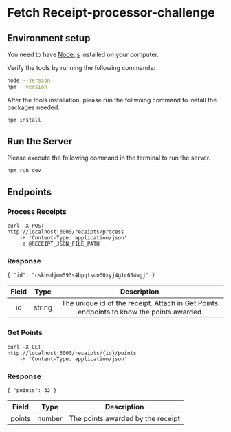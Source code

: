 # Fetch Receipt-processor-challenge 

## Environment setup

You need to have
[Node.js](https://nodejs.org/)
installed on your computer.

Verify the tools by running the following commands:

```sh
node --version
npm --version
```

After the tools installation, please run the follwoing command to install the packages needed.

```sh
npm install
```

## Run the Server

Please execute the following command in the terminal to run the server.

```sh
npm run dev
```

## Endpoints 

### Process Receipts

    curl -X POST 
    http://localhost:3000/receipts/process
        -H 'Content-Type: application/json' 
        -d @RECEIPT_JSON_FILE_PATH


### Response

    { "id": "cskhsdjmm593s4bpqtsun60xyj4g1c654wgj" }

| Field | Type | Description |
| :----:| :----: | :----: |
| id | string | The unique id of the receipt. Attach in Get Points endpoints to know the points awarded|


### Get Points

    curl -X GET 
    http://localhost:3000/receipts/{id}/points
        -H 'Content-Type: application/json' 

### Response

    { "points": 32 }

| Field | Type | Description |
| :----:| :----: | :----: |
| points | number | The points awarded by the receipt |
